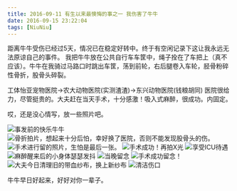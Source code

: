 ```yaml
---
title: 2016-09-11 有生以来最懊悔的事之一 我伤害了牛牛
date: 2016-09-15 23:22:04
tags: [NiuNiu]
---
```

距离牛牛受伤已经过5天，情况已在稳定好转中。终于有空闲记录下这让我永远无法原谅自己的事件。
我把牛牛放在公共自行车车筐中，绳子拴在了车把上（真不应该）。牛牛在我骑过马路口时跳出车筐，荡到前轮，右后腿卷入车轮，胫骨粉碎性骨折，股骨头碎裂。

工体怡亚宠物医院->农大动物医院(实测渣渣)->东兴动物医院(钱粮胡同)
医院很给力，尽管挺贵的。大夫赶在当天手术，十分感激！吸入式麻醉，很成功。内固定。

哎，还是没心情写，放一些照片吧。

![事发前的快乐牛牛](https://raw.githubusercontent.com/veslam/blog/master/res/20160911_01_NiuNiu.jpg)
![骨折拍片，想起来十分后怕，幸好换了医院，否则不能发现股骨头的伤。](https://raw.githubusercontent.com/veslam/blog/master/res/20160911_02_NiuNiu.jpg)
![手术进行留的照片，生怕是最后一张。](https://raw.githubusercontent.com/veslam/blog/master/res/20160911_03_NiuNiu.jpg)
![手术成功！再拍X光](https://raw.githubusercontent.com/veslam/blog/master/res/20160911_04_NiuNiu.jpg)
![享受ICU待遇](https://raw.githubusercontent.com/veslam/blog/master/res/20160911_05_NiuNiu.jpg)
![麻醉醒来后的小身体瑟瑟发抖](https://raw.githubusercontent.com/veslam/blog/master/res/20160911_06_NiuNiu.jpg)
![当晚留念](https://raw.githubusercontent.com/veslam/blog/master/res/20160911_07_NiuNiu.jpg)
![手术成功留念！](https://raw.githubusercontent.com/veslam/blog/master/res/20160911_08_NiuNiu.jpg)
![大夫今日清理旧的带血纱布，换上新纱布](https://raw.githubusercontent.com/veslam/blog/master/res/20160911_09_NiuNiu.jpg)
![清洁伤口](https://raw.githubusercontent.com/veslam/blog/master/res/20160911_10_NiuNiu.jpg)

牛牛早日好起来，好好对你一辈子。
